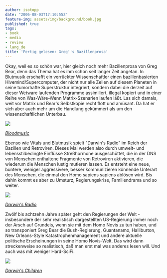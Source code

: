 ```yaml
---
author: isotopp
date: "2006-08-03T17:10:55Z"
feature-img: assets/img/background/book.jpg
published: true
tags:
- book
- media
- review
- lang_de
title: 'Fertig gelesen: Greg''s Bazillenprosa'
---
```

Okay, weil es so schön war, hier gleich noch mehr Bazillenprosa von Greg Bear, denn das Thema hat es ihm schon seit langer Zeit angetan. In Blutmusik erschafft ein verrückter Wissenschaftler einen bazillenbasierten Hivemind/Supercomputer, der nicht nur alle Zellen auf diesem Planeten in seine tumorhafte Superstruktur integriert, sondern dabei die derzeit auf dieser Wetware laufenden Programme assimiliert, illegal kopiert und in einer Reihe von Was-Wäre-Wenn Matrix-Szenarien laufen läßt. Las sich damals, weit vor Matrix und Bear's Selbstkopie recht flott und amüsant. Da hat er sich aber auch mehr um die Handlung gekümmert als um den wissenschaftlichen Unterbau.

[![](/uploads/2006/08/bloodmusic.jpg)](https://www.amazon.de/Blood-Music-English-Greg-Bear-ebook/dp/B00J48FHRA)

*[Bloodmusic](https://www.amazon.de/Blood-Music-English-Greg-Bear-ebook/dp/B00J48FHRA)*

Ebenso wie Vitals und Blutmusik spielt "Darwin's Radio" im Reich der Bazillen und Retroviren. Dieses Mal werden also durch umwelt- und lebensstilbedingte Einflüsse Streßhormone ausgeschüttet, die in der DNS von Menschen enthaltene Fragmente von Retroviren aktivieren, die wiederum die Menschen lustig mutieren lassen. Es entsteht eine neue, buntere, weniger aggressivere, besser kommunizieren könnende Unterart des Menschen, die einmal den Homo sapiens sapiens ablösen wird. Bis dahin kommt es aber zu Umsturz, Regierungskrise, Familiendrama und so weiter.

[![](/uploads/2006/08/darwins_radio.jpg)](https://www.amazon.de/Darwins-Radio-English-Greg-Bear-ebook/dp/B009FUFER0)

*[Darwin's Radio](https://www.amazon.de/Darwins-Radio-English-Greg-Bear-ebook/dp/B009FUFER0)*

Zwölf bis achtzehn Jahre später geht den Regierungen der Welt - insbesondere der sehr realistisch dargestellten US-Regierung immer noch der Arsch auf Grundeis, wenn sie mit dem Homo Novis zu tun haben, und so transponiert Greg Bear die Bush-Regierung, Guantanamo, Halliburton, New Orleans-Style Katastrophenmanagement und andere aktuelle politische Erscheinungen in seine Homo Novis-Welt. Das wird dann streckenweise so realistisch, daß man erst mal was anderes lesen will. Und auch was mit weniger Hard-SciFi.

[![](/uploads/2006/08/darwins_children.jpg)](https://www.amazon.de/Darwins-Children-Novel-Radio-English-ebook/dp/B000FBJAIC)

*[Darwin's Children](https://www.amazon.de/Darwins-Children-Novel-Radio-English-ebook/dp/B000FBJAIC)*